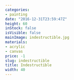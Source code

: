 ```yaml
---
categories:
- painting
date: "2016-12-31T23:59:47Z"
height: 60
inStock: false
isVisible: false
mainImage: indestructible.jpg
materials:
- acrylic
- canvas
price: -1
slug: indestructible
title: Indestructible
width: 40
---
```


